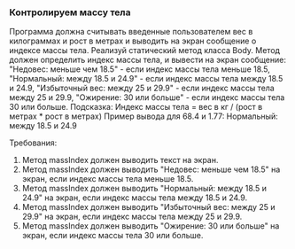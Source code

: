 
### Контролируем массу тела

Программа должна считывать введенные пользователем вес в килограммах и рост в метрах и выводить на экран сообщение о индексе массы тела.
Реализуй статический метод класса Body. Метод должен определить индекс массы тела, и вывести на экран сообщение:
"Недовес: меньше чем 18.5" - если индекс массы тела меньше 18.5,
"Нормальный: между 18.5 и 24.9" - если индекс массы тела между 18.5 и 24.9,
"Избыточный вес: между 25 и 29.9" - если индекс массы тела между 25 и 29.9,
"Ожирение: 30 или больше" - если индекс массы тела 30 или больше.
Подсказка: Индекс массы тела = вес в кг / (рост в метрах * рост в метрах)
Пример вывода для 68.4 и 1.77:
Нормальный: между 18.5 и 24.9


Требования:
1.	Метод massIndex должен выводить текст на экран.
2.	Метод massIndex должен выводить "Недовес: меньше чем 18.5" на экран, если индекс массы тела меньше 18.5.
3.	Метод massIndex должен выводить "Нормальный: между 18.5 и 24.9" на экран, если индекс массы тела между 18.5 и 24.9.
4.	Метод massIndex должен выводить "Избыточный вес: между 25 и 29.9" на экран, если индекс массы тела между 25 и 29.9.
5.	Метод massIndex должен выводить "Ожирение: 30 или больше" на экран, если индекс массы тела 30 или больше.


